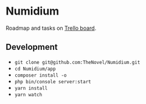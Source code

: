 # Numidium

Roadmap and tasks on [Trello board](https://trello.com/b/tOSS7V7z).

## Development
+ `git clone git@github.com:TheNovel/Numidium.git`
+ `cd Numidium/app`
+ `composer install -o`
+ `php bin/console server:start`
+ `yarn install`
+ `yarn watch`